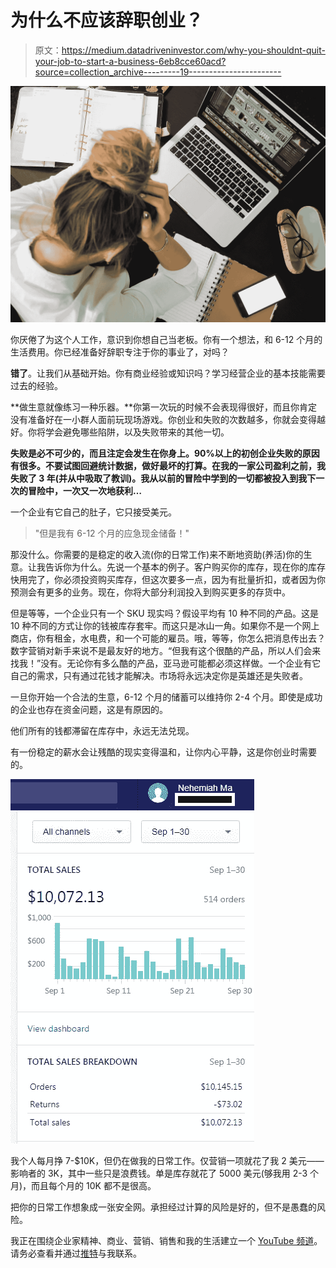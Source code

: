 # 为什么不应该辞职创业？

> 原文：<https://medium.datadriveninvestor.com/why-you-shouldnt-quit-your-job-to-start-a-business-6eb8cce60acd?source=collection_archive---------19----------------------->

![](img/f67e8572be6171c9db81369d8a27c001.png)

你厌倦了为这个人工作，意识到你想自己当老板。你有一个想法，和 6-12 个月的生活费用。你已经准备好辞职专注于你的事业了，对吗？

**错了**。让我们从基础开始。你有商业经验或知识吗？学习经营企业的基本技能需要过去的经验。

**做生意就像练习一种乐器。**你第一次玩的时候不会表现得很好，而且你肯定没有准备好在一小群人面前玩现场游戏。你创业和失败的次数越多，你就会变得越好。你将学会避免哪些陷阱，以及失败带来的其他一切。

**失败是必不可少的，而且注定会发生在你身上。90%以上的初创企业失败的原因有很多。不要试图回避统计数据，做好最坏的打算。在我的一家公司盈利之前，我失败了 3 年(并从中吸取了教训)。我从以前的冒险中学到的一切都被投入到我下一次的冒险中，一次又一次地获利…**

一个企业有它自己的肚子，它只接受美元。

> "但是我有 6-12 个月的应急现金储备！"

那没什么。你需要的是稳定的收入流(你的日常工作)来不断地资助(养活)你的生意。让我告诉你为什么。先说一个基本的例子。客户购买你的库存，现在你的库存快用完了，你必须投资购买库存，但这次要多一点，因为有批量折扣，或者因为你预测会有更多的业务。现在，你将大部分利润投入到购买更多的存货中。

但是等等，一个企业只有一个 SKU 现实吗？假设平均有 10 种不同的产品。这是 10 种不同的方式让你的钱被库存套牢。而这只是冰山一角。如果你不是一个网上商店，你有租金，水电费，和一个可能的雇员。哦，等等，你怎么把消息传出去？数字营销对新手来说不是最友好的地方。“但我有这个很酷的产品，所以人们会来找我！”没有。无论你有多么酷的产品，亚马逊可能都必须这样做。一个企业有它自己的需求，只有通过花钱才能解决。市场将永远决定你是英雄还是失败者。

一旦你开始一个合法的生意，6-12 个月的储蓄可以维持你 2-4 个月。即使是成功的企业也存在资金问题，这是有原因的。

他们所有的钱都滞留在库存中，永远无法兑现。

有一份稳定的薪水会让残酷的现实变得温和，让你内心平静，这是你创业时需要的。

![](img/d30608932c23ceef9b38bd39dca16148.png)

我个人每月挣 7-$10K，但仍在做我的日常工作。仅营销一项就花了我 2 美元——影响者的 3K，其中一些只是浪费钱。单是库存就花了 5000 美元(够我用 2-3 个月)，而且每个月的 10K 都不是很高。

把你的日常工作想象成一张安全网。承担经过计算的风险是好的，但不是愚蠢的风险。

我正在围绕企业家精神、商业、营销、销售和我的生活建立一个 [YouTube 频道](https://www.youtube.com/channel/UCqufPaDRZ3QDiQXt7WlfsPw)。请务必查看并通过[推特](https://twitter.com/nehemiahcma)与我联系。
